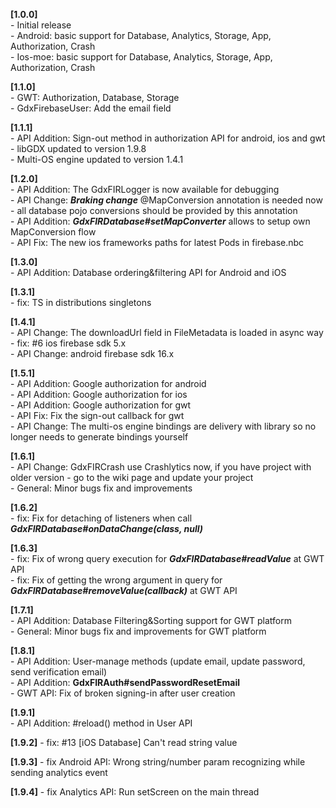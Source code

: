 **[1.0.0]**  
\- Initial release  
\- Android: basic support for Database, Analytics, Storage, App, Authorization, Crash  
\- Ios-moe: basic support for Database, Analytics, Storage, App, Authorization, Crash  

**[1.1.0]**   
\- GWT: Authorization, Database, Storage  
\- GdxFirebaseUser: Add the email field  

**[1.1.1]**  
\- API Addition: Sign-out method in authorization API for android, ios and gwt  
\- libGDX updated to version 1.9.8  
\- Multi-OS engine updated to version 1.4.1  

**[1.2.0]**  
\- API Addition: The GdxFIRLogger is now available for debugging  
\- API Change: ***Braking change*** @MapConversion annotation is needed now - all database pojo conversions   should be provided by this annotation  
\- API Addition: ***GdxFIRDatabase#setMapConverter*** allows to setup own MapConversion flow  
\- API Fix: The new ios frameworks paths for latest Pods in firebase.nbc  

**[1.3.0]**  
\- API Addition: Database ordering&filtering API for Android and iOS  

**[1.3.1]**  
\- fix: TS in distributions singletons  

**[1.4.1]**  
\- API Change: The downloadUrl field in FileMetadata is loaded in async way  
\- fix: #6 ios firebase sdk 5.x  
\- API Change: android firebase sdk 16.x  

**[1.5.1]**  
\- API Addition: Google authorization for android  
\- API Addition: Google authorization for ios  
\- API Addition: Google authorization for gwt  
\- API Fix: Fix the sign-out callback for gwt  
\- API Change: The multi-os engine bindings are delivery with library so no longer needs to generate bindings yourself  

**[1.6.1]**  
\- API Change: GdxFIRCrash use Crashlytics now, if you have project with older version  - go to the wiki page and update your project  
\- General: Minor bugs fix and improvements  

**[1.6.2]**  
\- fix: Fix for detaching of listeners when call ***GdxFIRDatabase#onDataChange(class, null)***    

**[1.6.3]**  
\- fix: Fix of wrong query execution for ***GdxFIRDatabase#readValue*** at GWT API   
\- fix: Fix of getting the wrong argument in query for ***GdxFIRDatabase#removeValue(callback)*** at GWT API   

**[1.7.1]**  
\- API Addition: Database Filtering&Sorting support for GWT platform  
\- General: Minor bugs fix and improvements for GWT platform  

**[1.8.1]**  
\- API Addition: User-manage methods (update email, update password, send verification email)   
\- API Addition: **GdxFIRAuth#sendPasswordResetEmail**   
\- GWT API: Fix of broken signing-in after user creation  

**[1.9.1]**  
\- API Addition: #reload() method in User API

**[1.9.2]**
\- fix: #13 [iOS Database] Can't read string value

**[1.9.3]**
\- fix Android API: Wrong string/number param recognizing while sending analytics event

**[1.9.4]**
\- fix Analytics API: Run setScreen on the main thread

